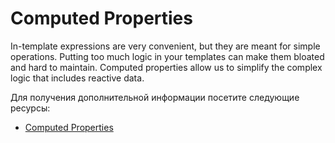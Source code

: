 # Computed Properties

In-template expressions are very convenient, but they are meant for simple operations. Putting too much logic in your templates can make them bloated and hard to maintain. Computed properties allow us to simplify the complex logic that includes reactive data.

Для получения дополнительной информации посетите следующие ресурсы:

- [Computed Properties](https://vuejs.org/guide/essentials/computed.html#computed-properties)
